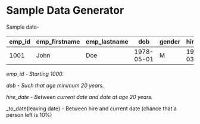 # Sample Data Generator

Sample data-


| emp_id | emp_firstname | emp_lastname | dob          | gender | hire_date   | to_date    |
|--------|---------------|--------------|--------------|--------|-------------|------------|
| 1001   | John          | Doe          | 1978-05-01   | M      |  1999-03-11 | 2015-08-02 |


*emp_id - Starting 1000.*

_dob - Such that age minimum 20 years._

_hire_date - Between current date and date at age 20 years._

_to_date(leaving date) - Between hire and current date (chance that a person left is 10%)
